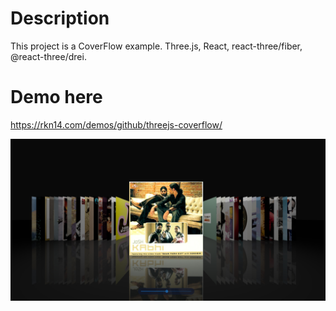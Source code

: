 # Description

This project is a CoverFlow example.
Three.js, React, react-three/fiber, @react-three/drei.

# Demo here

https://rkn14.com/demos/github/threejs-coverflow/

![Mon Logo](assets/screenshot.jpg)
